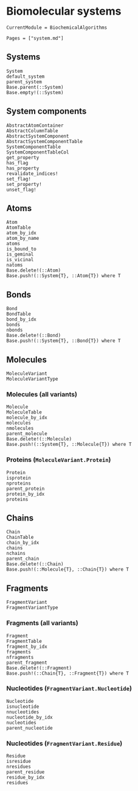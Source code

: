 # Biomolecular systems
```@meta
CurrentModule = BiochemicalAlgorithms
```

```@index
Pages = ["system.md"]
```

## Systems
```@docs
System
default_system
parent_system
Base.parent(::System)
Base.empty!(::System)
```

## System components
```@docs
AbstractAtomContainer
AbstractColumnTable
AbstractSystemComponent
AbstractSystemComponentTable
SystemComponentTable
SystemComponentTableCol
get_property
has_flag
has_property
revalidate_indices!
set_flag!
set_property!
unset_flag!
```

## Atoms
```@docs
Atom
AtomTable
atom_by_idx
atom_by_name
atoms
is_bound_to
is_geminal
is_vicinal
natoms
Base.delete!(::Atom)
Base.push!(::System{T}, ::Atom{T}) where T
```

## Bonds
```@docs
Bond
BondTable
bond_by_idx
bonds
nbonds
Base.delete!(::Bond)
Base.push!(::System{T}, ::Bond{T}) where T
```

## Molecules
```@docs
MoleculeVariant
MoleculeVariantType
```

### Molecules (all variants)
```@docs
Molecule
MoleculeTable
molecule_by_idx
molecules
nmolecules
parent_molecule
Base.delete!(::Molecule)
Base.push!(::System{T}, ::Molecule{T}) where T
```

### Proteins (`MoleculeVariant.Protein`)
```@docs
Protein
isprotein
nproteins
parent_protein
protein_by_idx
proteins
```

## Chains
```@docs
Chain
ChainTable
chain_by_idx
chains
nchains
parent_chain
Base.delete!(::Chain)
Base.push!(::Molecule{T}, ::Chain{T}) where T
```

## Fragments
```@docs
FragmentVariant
FragmentVariantType
```

### Fragments (all variants)
```@docs
Fragment
FragmentTable
fragment_by_idx
fragments
nfragments
parent_fragment
Base.delete!(::Fragment)
Base.push!(::Chain{T}, ::Fragment{T}) where T
```

### Nucleotides (`FragmentVariant.Nucleotide`)
```@docs
Nucleotide
isnucleotide
nnucleotides
nucleotide_by_idx
nucleotides
parent_nucleotide
```

### Nucleotides (`FragmentVariant.Residue`)
```@docs
Residue
isresidue
nresidues
parent_residue
residue_by_idx
residues
```

